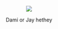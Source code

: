 <p align="center">
  <img src=https://file.garden/aPWYj2QLMUuq5c-w/c62f077eb657413aa2f943a1d4e10df9-removebg-preview.png
</p>
<p align="center">Dami or Jay hethey
